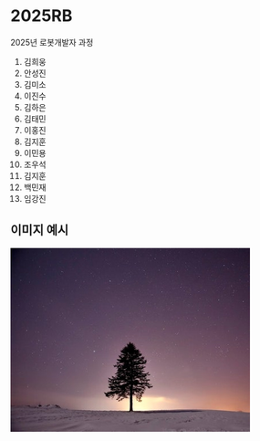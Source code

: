 # 2025RB
2025년 로봇개발자 과정
1. 김희웅
2. 안성진
3. 김미소
4. 이진수
5. 김하은
6. 김태민
7. 이홍진
8. 김지훈
9. 이민용
10. 조우석
11. 김지훈
12. 백민재
13. 임강진

## 이미지 예시
![image](예시.jpg)
